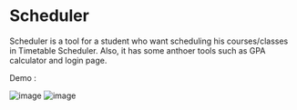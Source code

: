 # Scheduler
Scheduler is a tool for a student who want scheduling his courses/classes in Timetable Scheduler. Also, it has some anthoer tools such as GPA calculator and login page.

Demo : 

![image](https://user-images.githubusercontent.com/49660322/169809355-a2ef0343-3abb-451f-a663-78f9421302fc.png)
![image](https://user-images.githubusercontent.com/49660322/169809458-c3e8816c-1e8d-4f2e-8d3f-32bbbca03ef1.png)
